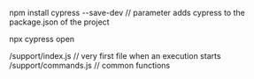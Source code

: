 npm install cypress --save-dev  // parameter adds cypress to the package.json of the project

npx cypress open

/support/index.js     // very first file when an execution starts
/support/commands.js  // common functions
